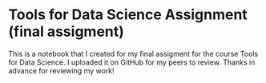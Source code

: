 # Tools for Data Science Assignment (final assigment)
This is a notebook that I created for my final assigment for the course Tools for Data Science. I uploaded it on GitHub for my peers to review. Thanks in advance for reviewing my work!
